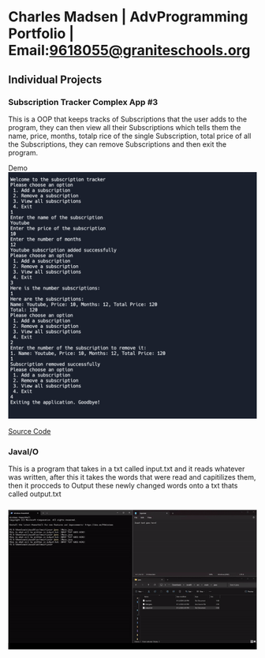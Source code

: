 # Charles Madsen | AdvProgramming Portfolio | Email:9618055@graniteschools.org


## Individual Projects 

### Subscription Tracker Complex App #3 

This is a OOP that keeps tracks of Subscriptions that the user adds to the program, they can then view all their Subscriptions which tells them the name, price, months, totalp rice of the single Subscription, total price of all the Subscriptions, they can remove Subscriptions and then exit the program.

Demo  ![Sub_TrackerDemo1](images/Sub_trackerDemo1.png)

[Source Code](src/Subscription-Tracker)


### JavaI/O
This is a program that takes in a txt called input.txt and it reads whatever was written, after this it takes the words that were read and capitilizes them, then it procceds to Output these newly changed words onto a txt thats called output.txt

#####
![JavaI/O_Demo](images/JavaIODemo1.gif)





